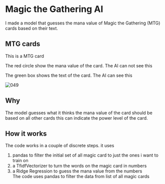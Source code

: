 
# Magic the Gathering AI
I made a model that guesses the mana value of Magic the Gathering (MTG) cards based on their text.
## MTG cards
This is a MTG card

The red circle show the mana value of the card. The AI can not see this

The green box shows the text of the card. The AI can see this

![049](https://github.com/BlaiseBaptist/MTG-AI/assets/40903991/78ea7ed4-84e2-419c-9273-3ade33d8bf79)

## Why
The model guesses what it thinks the mana value of the card should be based on all other cards this can indicate the power level of the card.

## How it works
The code works in a couple of discrete steps. it uses
 1. pandas to filter the initial set of all magic card to just the ones i want to train on
 2. a TfidfVectorizer to turn the words on the magic card in numbers
 3. a Ridge Regression to guess the mana value from the numbers   
The code uses pandas to filter the data from list of all magic cards

